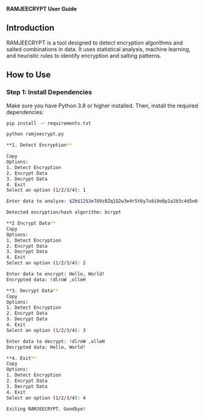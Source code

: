 **RAMJEECRYPT User Guide**

## Introduction
RAMJEECRYPT is a tool designed to detect encryption algorithms and salted combinations in data. It uses statistical analysis, machine learning, and heuristic rules to identify encryption and salting patterns.

## How to Use

### Step 1: Install Dependencies
Make sure you have Python 3.8 or higher installed. Then, install the required dependencies:
```bash
pip install -r requirements.txt

python ramjeecrypt.py

**1. Detect Encryption**

Copy
Options:
1. Detect Encryption
2. Encrypt Data
3. Decrypt Data
4. Exit
Select an option (1/2/3/4): 1

Enter data to analyze: $2b$12$3e7U9z8Zq1Q2w3e4r5t6y7u8i9o0p1a2b3c4d5e6f7g8h9i0j1k2l3m4n5o6p

Detected encryption/hash algorithm: bcrypt

**2 Encrypt Data**
Copy
Options:
1. Detect Encryption
2. Encrypt Data
3. Decrypt Data
4. Exit
Select an option (1/2/3/4): 2

Enter data to encrypt: Hello, World!
Encrypted data: !dlroW ,olleH

**3. Decrypt Data**
Copy
Options:
1. Detect Encryption
2. Encrypt Data
3. Decrypt Data
4. Exit
Select an option (1/2/3/4): 3

Enter data to decrypt: !dlroW ,olleH
Decrypted data: Hello, World!

**4. Exit**
Copy
Options:
1. Detect Encryption
2. Encrypt Data
3. Decrypt Data
4. Exit
Select an option (1/2/3/4): 4

Exiting RAMJEECRYPT. Goodbye!


